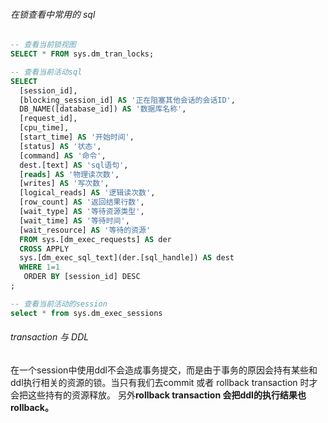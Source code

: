 ###### 在锁查看中常用的 sql

```sql
-- 查看当前锁视图
SELECT * FROM sys.dm_tran_locks;

-- 查看当前活动sql
SELECT  
  [session_id],
  [blocking_session_id] AS '正在阻塞其他会话的会话ID',
  DB_NAME([database_id]) AS '数据库名称',
  [request_id],
  [cpu_time],
  [start_time] AS '开始时间',
  [status] AS '状态',
  [command] AS '命令',
  dest.[text] AS 'sql语句', 
  [reads] AS '物理读次数',
  [writes] AS '写次数',
  [logical_reads] AS '逻辑读次数',
  [row_count] AS '返回结果行数',
  [wait_type] AS '等待资源类型',
  [wait_time] AS '等待时间',
  [wait_resource] AS '等待的资源'
  FROM sys.[dm_exec_requests] AS der 
  CROSS APPLY 
  sys.[dm_exec_sql_text](der.[sql_handle]) AS dest 
  WHERE 1=1 
   ORDER BY [session_id] DESC 
;

-- 查看当前活动的session
select * from sys.dm_exec_sessions
```



###### transaction 与 DDL

在一个session中使用ddl不会造成事务提交，而是由于事务的原因会持有某些和ddl执行相关的资源的锁。当只有我们去commit 或者 rollback transaction 时才会把这些持有的资源释放。 另外**rollback transaction 会把ddl的执行结果也rollback。**
